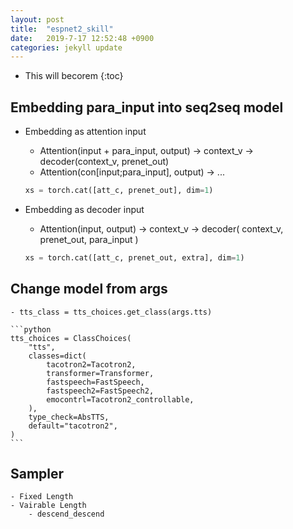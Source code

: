 ```yaml
---
layout: post
title:  "espnet2_skill"
date:   2019-7-17 12:52:48 +0900
categories: jekyll update
---
```

* This will becorem
{:toc}




## Embedding para_input into seq2seq model
  - Embedding as attention input
    - Attention(input + para_input, output)    -> context_v -> decoder(context_v, prenet_out)
    - Attention(con[input;para_input], output) -> ...

    ```python
    xs = torch.cat([att_c, prenet_out], dim=1)
    ```
  - Embedding as decoder input
    - Attention(input, output) -> context_v -> decoder( context_v, prenet_out, para_input )

    ```python
    xs = torch.cat([att_c, prenet_out, extra], dim=1)
    ```


## Change model from args
    - tts_class = tts_choices.get_class(args.tts)

    ```python
    tts_choices = ClassChoices(
        "tts",
        classes=dict(
            tacotron2=Tacotron2,
            transformer=Transformer,
            fastspeech=FastSpeech,
            fastspeech2=FastSpeech2,
            emocontrl=Tacotron2_controllable,
        ),
        type_check=AbsTTS,
        default="tacotron2",
    )
    ```


## Sampler
    - Fixed Length
    - Vairable Length
        - descend_descend
